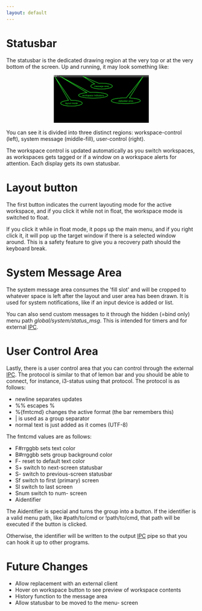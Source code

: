 ```yaml
---
layout: default
---
```

# Statusbar
The statusbar is the dedicated drawing region at the very top or at the
very bottom of the screen. Up and running, it may look something like:

<center><a href="images/iniitial.png">
	<img alt="menu UI" src="images/initial.png" style="width: 50%"/>
</a></center>

You can see it is divided into three distinct regions:
workspace-control (left), system message (middle-fill), user-control (right).

The workspace control is updated automatically as you switch workspaces,
as workspaces gets tagged or if a window on a workspace alerts for attention.
Each display gets its own statusbar.

# Layout button
The first button indicates the current layouting mode for the active workspace,
and if you click it while not in float, the workspace mode is switched to float.

If you click it while in float mode, it pops up the main menu, and if you right
click it, it will pop up the target window if there is a selected window
around. This is a safety feature to give you a recovery path should the
keyboard break.

# System Message Area
The system message area consumes the 'fill slot' and will be cropped to
whatever space is left after the layout and user area has been drawn. It is
used for system notifications, like if an input device is added or list.

You can also send custom messages to it through the hidden (=bind only) menu
path <i>global/system/status_msg</i>. This is intended for timers and for
external [IPC](ipc).

# User Control Area
Lastly, there is a user control area that you can control through the external
[IPC](ipc). The protocol is similar to that of lemon bar and you should be able
to connect, for instance, i3-status using that protocol. The protocol is as
follows:

- newline separates updates
- %% escapes %
- %{fmtcmd} changes the active format (the bar remembers this)
- \| is used as a group separator
- normal text is just added as it comes (UTF-8)

The fmtcmd values are as follows:
- F#rrggbb sets text color
- B#rrggbb sets group background color
- F- reset to default text color
- S+ switch to next-screen statusbar
- S- switch to previous-screen statusbar
- Sf switch to first (primary) screen
- Sl switch to last screen
- Snum switch to num- screen
- Aidentifier

The Aidentifier is special and turns the group into a button.
If the identifier is a valid menu path, like #path/to/cmd or !path/to/cmd,
that path will be executed if the button is clicked.

Otherwise, the identifier will be written to the output [IPC](ipc) pipe so
that you can hook it up to other programs.

# Future Changes
- Allow replacement with an external client
- Hover on workspace button to see preview of workspace contents
- History function to the message area
- Allow statusbar to be moved to the menu- screen
